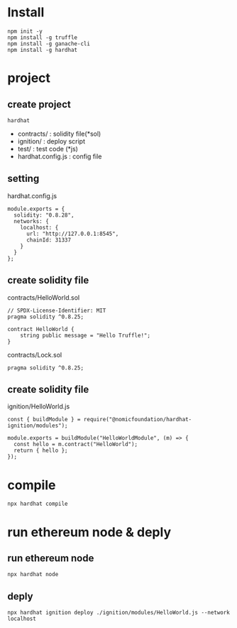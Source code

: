 # Install
```
npm init -y
npm install -g truffle
npm install -g ganache-cli
npm install -g hardhat
```

# project
## create project
```
hardhat
```

* contracts/        :  solidity file(*sol)
* ignition/         :  deploy script
* test/             :  test code (*js)
* hardhat.config.js :  config file

## setting
hardhat.config.js

```
module.exports = {
  solidity: "0.8.28",
  networks: {
    localhost: {
      url: "http://127.0.0.1:8545",
      chainId: 31337
    }
  }
};
```

## create solidity file
contracts/HelloWorld.sol

```
// SPDX-License-Identifier: MIT
pragma solidity ^0.8.25;

contract HelloWorld {
    string public message = "Hello Truffle!";
}
```

contracts/Lock.sol
```
pragma solidity ^0.8.25;
```

## create solidity file
ignition/HelloWorld.js

```
const { buildModule } = require("@nomicfoundation/hardhat-ignition/modules");

module.exports = buildModule("HelloWorldModule", (m) => {
  const hello = m.contract("HelloWorld");
  return { hello };
});
```


# compile
```
npx hardhat compile
```

# run ethereum node & deply
## run ethereum node
```
npx hardhat node
```

## deply
```
npx hardhat ignition deploy ./ignition/modules/HelloWorld.js --network localhost
```
